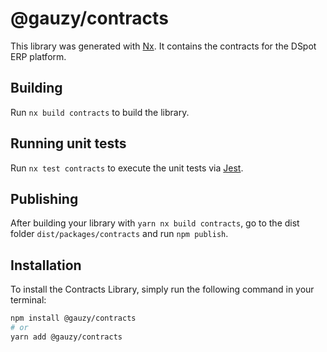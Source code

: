 # @gauzy/contracts

This library was generated with [Nx](https://nx.dev). It contains the contracts for the DSpot ERP platform.

## Building

Run `nx build contracts` to build the library.

## Running unit tests

Run `nx test contracts` to execute the unit tests via [Jest](https://jestjs.io).

## Publishing

After building your library with `yarn nx build contracts`, go to the dist folder `dist/packages/contracts` and run `npm publish`.

## Installation

To install the Contracts Library, simply run the following command in your terminal:

```bash
npm install @gauzy/contracts
# or
yarn add @gauzy/contracts
```
